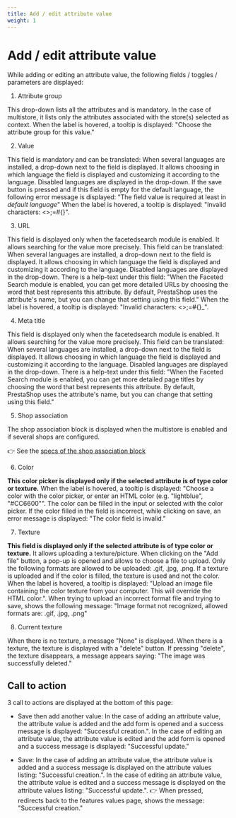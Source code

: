 ```yaml
---
title: Add / edit attribute value
weight: 1
---
```

# Add / edit attribute value

While adding or editing an attribute value, the following fields / toggles / parameters are displayed:

1) Attribute group

This drop-down lists all the attributes and is mandatory. In the case of multistore, it lists only the attributes associated with the store(s) selected as context. 
When the label is hovered, a tooltip is displayed: "Choose the attribute group for this value."

2) Value 

This field is mandatory and can be translated: When several languages are installed, a drop-down next to the field is displayed. It allows choosing in which language the field is displayed and customizing it according to the language. Disabled languages are displayed in the drop-down.
If the save button is pressed and if this field is empty for the default language, the following error message is displayed: "The field value is required at least in _default language_"
When the label is hovered, a tooltip is displayed: "Invalid characters: <>;=#{}".

3) URL 

This field is displayed only when the facetedsearch module is enabled. It allows searching for the value more precisely. 
This field can be translated: When several languages are installed, a drop-down next to the field is displayed. It allows choosing in which language the field is displayed and customizing it according to the language. Disabled languages are displayed in the drop-down. 
There is a help-text under this field: "When the Faceted Search module is enabled, you can get more detailed URLs by choosing the word that best represents this attribute. By default, PrestaShop uses the attribute's name, but you can change that setting using this field."
When the label is hovered, a tooltip is displayed: "Invalid characters: <>;=#{}_".

4) Meta title 

This field is displayed only when the facetedsearch module is enabled. It allows searching for the value more precisely. 
This field can be translated: When several languages are installed, a drop-down next to the field is displayed. It allows choosing in which language the field is displayed and customizing it according to the language. Disabled languages are displayed in the drop-down. 
There is a help-text under this field: "When the Faceted Search module is enabled, you can get more detailed page titles by choosing the word that best represents this attribute. By default, PrestaShop uses the attribute's name, but you can change that setting using this field."

5) Shop association 
 
The shop association block is displayed when the multistore is enabled and if several shops are configured.

:point_right: See the [specs of the shop association block](../../../multistoregeneralspecs.md#shop-association-block)

6) Color

**This color picker is displayed only if the selected attribute is of type color or texture.**
When the label is hovered, a tooltip is displayed: "Choose a color with the color picker, or enter an HTML color (e.g. "lightblue", "#CC6600"".
The color can be filled in the input or selected with the color picker.
If the color filled in the field is incorrect, while clicking on save, an error message is displayed: "The color field is invalid."

7) Texture

**This field is displayed only if the selected attribute is of type color or texture.**
It allows uploading a texture/picture. When clicking on the "Add file" button, a pop-up is opened and allows to choose a file to upload. Only the following formats are allowed to be uploaded: .gif, .jpg, .png.
If a texture is uploaded and if the color is filled, the texture is used and not the color.
When the label is hovered, a tooltip is displayed: "Upload an image file containing the color texture from your computer. This will override the HTML color.".
When trying to upload an incorrect format file and trying to save, shows the following message: "Image format not recognized, allowed formats are: .gif, .jpg, .png"

8) Current texture

When there is no texture, a message "None" is displayed. When there is a texture, the texture is displayed with a "delete" button.
If pressing "delete", the texture disappears, a message appears saying: "The image was successfully deleted."

## Call to action

3 call to actions are displayed at the bottom of this page:

- Save then add another value:
In the case of adding an attribute value, the attribute value is added and the add form is opened and a success message is displayed: "Successful creation.". In the case of editing an attribute value, the attribute value is edited and the add form is opened and a success message is displayed: "Successful update."

- Save:
In the case of adding an attribute value, the attribute value is added and a success message is displayed on the attribute values listing: "Successful creation.". In the case of editing an attribute value, the attribute value is edited and a success message is displayed on the attribute values listing: "Successful update.".
👉 When pressed, redirects back to the features values page, shows the message: "Successful creation."
